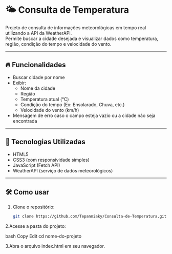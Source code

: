 # 🌤️ Consulta de Temperatura

Projeto de consulta de informações meteorológicas em tempo real utilizando a API da WeatherAPI.  
Permite buscar a cidade desejada e visualizar dados como temperatura, região, condição do tempo e velocidade do vento.

---

## 🔥 Funcionalidades

- Buscar cidade por nome
- Exibir:
  - Nome da cidade
  - Região
  - Temperatura atual (°C)
  - Condição do tempo (Ex: Ensolarado, Chuva, etc.)
  - Velocidade do vento (km/h)
- Mensagem de erro caso o campo esteja vazio ou a cidade não seja encontrada

---

## 🚀 Tecnologias Utilizadas

- HTML5
- CSS3 (com responsividade simples)
- JavaScript (Fetch API)
- WeatherAPI (serviço de dados meteorológicos)

---

## 🛠️ Como usar

1. Clone o repositório:
   ```bash
   git clone https://github.com/Tepanniaky/Consulta-de-Temperatura.git
2.Acesse a pasta do projeto:

bash
Copy
Edit
cd nome-do-projeto

3.Abra o arquivo index.html em seu navegador.

